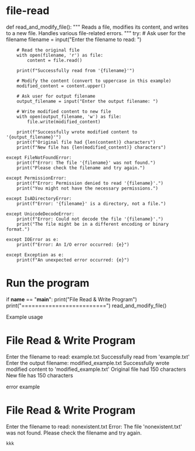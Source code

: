# file-read

def read_and_modify_file():
    """
    Reads a file, modifies its content, and writes to a new file.
    Handles various file-related errors.
    """
    try:
        # Ask user for the filename
        filename = input("Enter the filename to read: ")
        
        # Read the original file
        with open(filename, 'r') as file:
            content = file.read()
        
        print(f"Successfully read from '{filename}'")
        
        # Modify the content (convert to uppercase in this example)
        modified_content = content.upper()
        
        # Ask user for output filename
        output_filename = input("Enter the output filename: ")
        
        # Write modified content to new file
        with open(output_filename, 'w') as file:
            file.write(modified_content)
        
        print(f"Successfully wrote modified content to '{output_filename}'")
        print(f"Original file had {len(content)} characters")
        print(f"New file has {len(modified_content)} characters")
        
    except FileNotFoundError:
        print(f"Error: The file '{filename}' was not found.")
        print("Please check the filename and try again.")
    
    except PermissionError:
        print(f"Error: Permission denied to read '{filename}'.")
        print("You might not have the necessary permissions.")
    
    except IsADirectoryError:
        print(f"Error: '{filename}' is a directory, not a file.")
    
    except UnicodeDecodeError:
        print(f"Error: Could not decode the file '{filename}'.")
        print("The file might be in a different encoding or binary format.")
    
    except IOError as e:
        print(f"Error: An I/O error occurred: {e}")
    
    except Exception as e:
        print(f"An unexpected error occurred: {e}")

# Run the program
if __name__ == "__main__":
    print("File Read & Write Program")
    print("=========================")
    read_and_modify_file()

Example usage

File Read & Write Program
=========================
Enter the filename to read: example.txt
Successfully read from 'example.txt'
Enter the output filename: modified_example.txt
Successfully wrote modified content to 'modified_example.txt'
Original file had 150 characters
New file has 150 characters


error example


File Read & Write Program
=========================
Enter the filename to read: nonexistent.txt
Error: The file 'nonexistent.txt' was not found.
Please check the filename and try again.





    kkk
